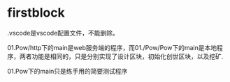 # firstblock
.vscode是vscode配置文件，不能删除。

01.Pow/http下的main是web服务端的程序，而01./Pow/Pow下的main是本地程序，两者功能是相同的，只是分别实现了设计区块，初始化创世区块，以及挖矿.

01.Pow下的main只是练手用的简要测试程序
